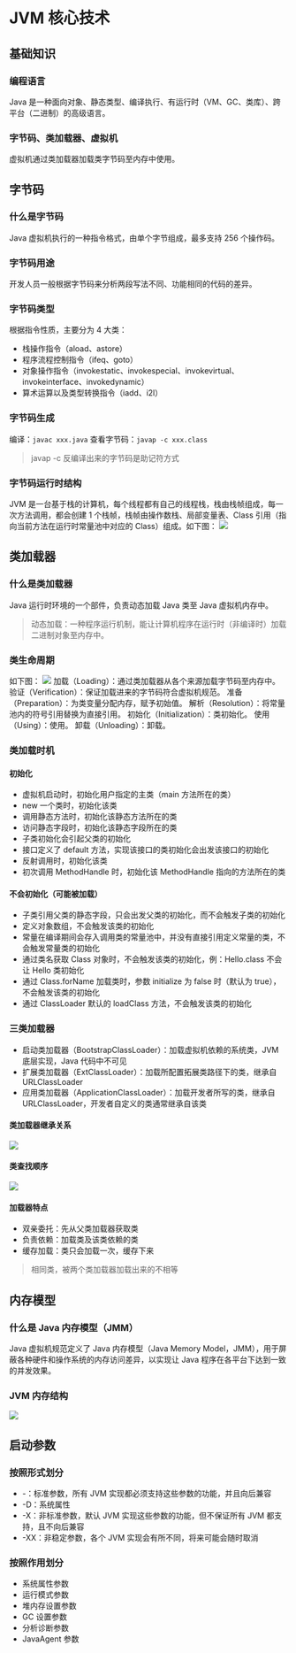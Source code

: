 # JVM 核心技术
## 基础知识
### 编程语言
Java 是一种面向对象、静态类型、编译执行、有运行时（VM、GC、类库）、跨平台（二进制）的高级语言。

### 字节码、类加载器、虚拟机
虚拟机通过类加载器加载类字节码至内存中使用。

## 字节码
### 什么是字节码
Java 虚拟机执行的一种指令格式，由单个字节组成，最多支持 256 个操作码。

### 字节码用途
开发人员一般根据字节码来分析两段写法不同、功能相同的代码的差异。

### 字节码类型
根据指令性质，主要分为 4 大类：
* 栈操作指令（aload、astore）
* 程序流程控制指令（ifeq、goto）
* 对象操作指令（invokestatic、invokespecial、invokevirtual、invokeinterface、invokedynamic）
* 算术运算以及类型转换指令（iadd、i2l）

### 字节码生成
编译：`javac xxx.java`
查看字节码：`javap -c xxx.class`

> javap -c 反编译出来的字节码是助记符方式

### 字节码运行时结构
JVM 是一台基于栈的计算机，每个线程都有自己的线程栈，栈由栈帧组成，每一次方法调用，都会创建 1 个栈帧，栈帧由操作数栈、局部变量表、Class 引用（指向当前方法在运行时常量池中对应的 Class）组成。如下图：
![](https://tva1.sinaimg.cn/large/0081Kckwgy1gk4amafwz5g30bo08omy8.gif)

## 类加载器
### 什么是类加载器
Java 运行时环境的一个部件，负责动态加载 Java 类至 Java 虚拟机内存中。

> 动态加载：一种程序运行机制，能让计算机程序在运行时（非编译时）加载二进制对象至内存中。

### 类生命周期
如下图：
![](https://tva1.sinaimg.cn/large/0081Kckwgy1gk4an109slj31ca0qsjtj.jpg)
加载（Loading）：通过类加载器从各个来源加载字节码至内存中。
验证（Verification）：保证加载进来的字节码符合虚拟机规范。
准备（Preparation）：为类变量分配内存，赋予初始值。
解析（Resolution）：将常量池内的符号引用替换为直接引用。
初始化（Initialization）：类初始化。
使用（Using）：使用。
卸载（Unloading）：卸载。

### 类加载时机
#### 初始化
* 虚拟机启动时，初始化用户指定的主类（main 方法所在的类）
* new 一个类时，初始化该类
* 调用静态方法时，初始化该静态方法所在的类
* 访问静态字段时，初始化该静态字段所在的类
* 子类初始化会引起父类的初始化
* 接口定义了 default 方法，实现该接口的类初始化会出发该接口的初始化
* 反射调用时，初始化该类
* 初次调用 MethodHandle 时，初始化该 MethodHandle 指向的方法所在的类

#### 不会初始化（可能被加载）
* 子类引用父类的静态字段，只会出发父类的初始化，而不会触发子类的初始化
* 定义对象数组，不会触发该类的初始化
* 常量在编译期间会存入调用类的常量池中，并没有直接引用定义常量的类，不会触发常量类的初始化
* 通过类名获取 Class 对象时，不会触发该类的初始化，例：Hello.class 不会让 Hello 类初始化
* 通过 Class.forName 加载类时，参数 initialize 为 false 时（默认为 true），不会触发该类的初始化
* 通过 ClassLoader 默认的 loadClass 方法，不会触发该类的初始化

### 三类加载器
* 启动类加载器（BootstrapClassLoader）：加载虚拟机依赖的系统类，JVM 底层实现，Java 代码中不可见
* 扩展类加载器（ExtClassLoader）：加载所配置拓展类路径下的类，继承自 URLClassLoader
* 应用类加载器（ApplicationClassLoader）：加载开发者所写的类，继承自 URLClassLoader，开发者自定义的类通常继承自该类

#### 类加载器继承关系
![](https://tva1.sinaimg.cn/large/0081Kckwgy1gk4anfrgvaj30um0n20ty.jpg)

#### 类查找顺序
![](https://tva1.sinaimg.cn/large/0081Kckwgy1gk4ao0bkzfj30t00s6gn5.jpg)

#### 加载器特点
* 双亲委托：先从父类加载器获取类
* 负责依赖：加载类及该类依赖的类
* 缓存加载：类只会加载一次，缓存下来

> 相同类，被两个类加载器加载出来的不相等

## 内存模型
### 什么是 Java 内存模型（JMM）
Java 虚拟机规范定义了 Java 内存模型（Java Memory Model，JMM），用于屏蔽各种硬件和操作系统的内存访问差异，以实现让 Java 程序在各平台下达到一致的并发效果。

### JVM 内存结构
![](https://tva1.sinaimg.cn/large/0081Kckwgy1gk4aoo1vf1j31720u0ter.jpg)

## 启动参数
### 按照形式划分
* -：标准参数，所有 JVM 实现都必须支持这些参数的功能，并且向后兼容
* -D：系统属性
* -X：非标准参数，默认 JVM 实现这些参数的功能，但不保证所有 JVM 都支持，且不向后兼容
* -XX：非稳定参数，各个 JVM 实现会有所不同，将来可能会随时取消

### 按照作用划分
* 系统属性参数
* 运行模式参数
* 堆内存设置参数
* GC 设置参数
* 分析诊断参数
* JavaAgent 参数

